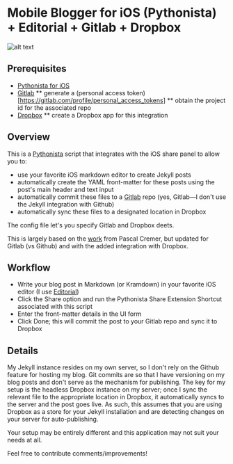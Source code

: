 # Mobile Blogger for iOS (Pythonista) + Editorial + Gitlab + Dropbox

![alt text](https://img.shields.io/badge/Python-3.6-blue.svg "Python 3.6")

## Prerequisites
* [Pythonista for iOS](http://omz-software.com/pythonista/)
* [Gitlab](https://gitlab.com)
** generate a (personal access token)[https://gitlab.com/profile/personal_access_tokens]
** obtain the project id for the associated repo
* [Dropbox](https://dropbox.com)
** create a Dropbox app for this integration

## Overview
This is a [Pythonista](http://omz-software.com/pythonista/) script that integrates with the iOS share panel to allow you to:
* use your favorite iOS markdown editor to create Jekyll posts
* automatically create the YAML front-matter for these posts using the post's main header and text input
* automatically commit these files to a [Gitlab](https://gitlab.com) repo (yes, Gitlab—I don't use the Jekyll integration with Github)
* automatically sync these files to a designated location in Dropbox

The config file let's you specify Gitlab and Dropbox deets.

This is largely based on the [work](http://codenugget.co/2015/11/18/mobile-blogging-with-pythonista-jekyll-and-github.html) from Pascal Cremer, but updated for Gitlab (vs Github) and with the added integration with Dropbox.


## Workflow
* Write your blog post in Markdown (or Kramdown) in your favorite iOS editor (I use [Editorial](http://omz-software.com/editorial/index.html))
* Click the Share option and run the Pythonista Share Extension Shortcut associated with this script
* Enter the front-matter details in the UI form
* Click Done; this will commit the post to your Gitlab repo and sync it to Dropbox

## Details
My Jekyll instance resides on my own server, so I don't rely on the Github feature for hosting my blog. Git commits are
so that I have versioning on my blog posts and don't serve as the mechanism for publishing. The key for my setup is the headless Dropbox instance on my server; once I sync the relevant file to the appropriate location in Dropbox, it automatically syncs to the server and the post goes live. As such, this assumes that you are using Dropbox as a store for your Jekyll installation and are detecting changes on your server for auto-publishing.

Your setup may be entirely different and this application may not suit your needs at all.

Feel free to contribute comments/improvements!